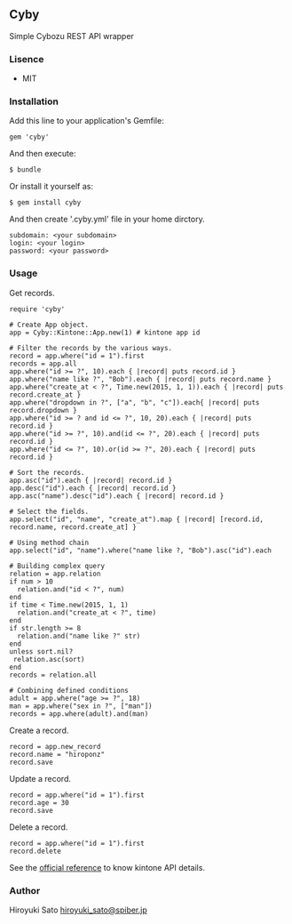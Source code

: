 ## Cyby

Simple Cybozu REST API wrapper

### Lisence

- MIT

### Installation

Add this line to your application's Gemfile:

    gem 'cyby'

And then execute:

    $ bundle

Or install it yourself as:

    $ gem install cyby

And then create '.cyby.yml' file in your home dirctory.

    subdomain: <your subdomain>
    login: <your login>
    password: <your password>

### Usage

Get records.

    require 'cyby'
    
    # Create App object.
    app = Cyby::Kintone::App.new(1) # kintone app id
    
    # Filter the records by the various ways.
    record = app.where("id = 1").first
    records = app.all
    app.where("id >= ?", 10).each { |record| puts record.id }
    app.where("name like ?", "Bob").each { |record| puts record.name }
    app.where("create_at < ?", Time.new(2015, 1, 1)).each { |record| puts record.create_at }
    app.where("dropdown in ?", ["a", "b", "c"]).each{ |record| puts record.dropdown }
    app.where("id >= ? and id <= ?", 10, 20).each { |record| puts record.id }
    app.where("id >= ?", 10).and(id <= ?", 20).each { |record| puts record.id }
    app.where("id <= ?", 10).or(id >= ?", 20).each { |record| puts record.id }
    
    # Sort the records.
    app.asc("id").each { |record| record.id }
    app.desc("id").each { |record| record.id }
    app.asc("name").desc("id").each { |record| record.id }
    
    # Select the fields.
    app.select("id", "name", "create_at").map { |record| [record.id, record.name, record.create_at] }
    
    # Using method chain
    app.select("id", "name").where("name like ?, "Bob").asc("id").each 
    
    # Building complex query
    relation = app.relation
    if num > 10
      relation.and("id < ?", num)
    end
    if time < Time.new(2015, 1, 1)
      relation.and("create_at < ?", time)
    end
    if str.length >= 8
      relation.and("name like ?" str)
    end
    unless sort.nil?
     relation.asc(sort)
    end
    records = relation.all

    # Combining defined conditions
    adult = app.where("age >= ?", 18)
    man = app.where("sex in ?", ["man"])
    records = app.where(adult).and(man)

Create a record.

    record = app.new_record
    record.name = "hiroponz"
    record.save

Update a record.

    record = app.where("id = 1").first
    record.age = 30
    record.save

Delete a record.

    record = app.where("id = 1").first
    record.delete

See the [official reference](https://cybozudev.zendesk.com/hc/ja/categories/200147600-kintone-API) to know kintone API details.

### Author

Hiroyuki Sato <hiroyuki_sato@spiber.jp>
